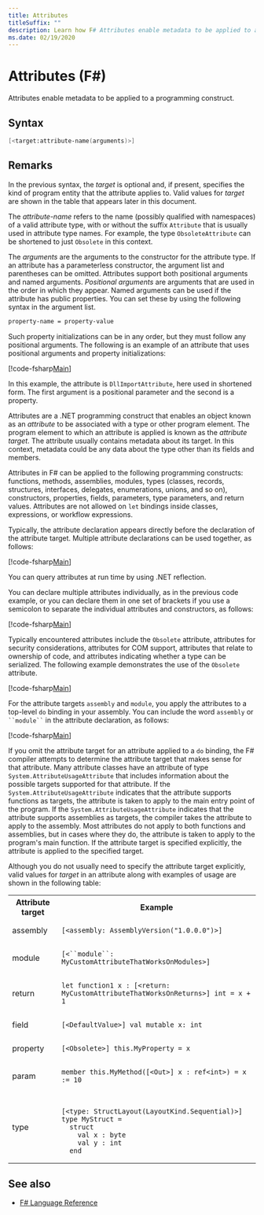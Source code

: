 ```yaml
---
title: Attributes
titleSuffix: ""
description: Learn how F# Attributes enable metadata to be applied to a programming construct.
ms.date: 02/19/2020
---
```

# Attributes (F#)

Attributes enable metadata to be applied to a programming construct.

## Syntax

```fsharp
[<target:attribute-name(arguments)>]
```

## Remarks

In the previous syntax, the *target* is optional and, if present, specifies the kind of program entity that the attribute applies to. Valid values for *target* are shown in the table that appears later in this document.

The *attribute-name* refers to the name (possibly qualified with namespaces) of a valid attribute type, with or without the suffix `Attribute` that is usually used in attribute type names. For example, the type `ObsoleteAttribute` can be shortened to just `Obsolete` in this context.

The *arguments* are the arguments to the constructor for the attribute type. If an attribute has a parameterless constructor, the argument list and parentheses can be omitted. Attributes support both positional arguments and named arguments. *Positional arguments* are arguments that are used in the order in which they appear. Named arguments can be used if the attribute has public properties. You can set these by using the following syntax in the argument list.

```fsharp
property-name = property-value
```

Such property initializations can be in any order, but they must follow any positional arguments. The following is an example of an attribute that uses positional arguments and property initializations:

[!code-fsharp[Main](~/samples/snippets/fsharp/lang-ref-2/snippet6202.fs)]

In this example, the attribute is `DllImportAttribute`, here used in shortened form. The first argument is a positional parameter and the second is a property.

Attributes are a .NET programming construct that enables an object known as an *attribute* to be associated with a type or other program element. The program element to which an attribute is applied is known as the *attribute target*. The attribute usually contains metadata about its target. In this context, metadata could be any data about the type other than its fields and members.

Attributes in F# can be applied to the following programming constructs: functions, methods, assemblies, modules, types (classes, records, structures, interfaces, delegates, enumerations, unions, and so on), constructors, properties, fields, parameters, type parameters, and return values. Attributes are not allowed on `let` bindings inside classes, expressions, or workflow expressions.

Typically, the attribute declaration appears directly before the declaration of the attribute target. Multiple attribute declarations can be used together, as follows:

[!code-fsharp[Main](~/samples/snippets/fsharp/lang-ref-2/snippet6603.fs)]

You can query attributes at run time by using .NET reflection.

You can declare multiple attributes individually, as in the previous code example, or you can declare them in one set of brackets if you use a semicolon to separate the individual attributes and constructors, as follows:

[!code-fsharp[Main](~/samples/snippets/fsharp/lang-ref-2/snippet6604.fs)]

Typically encountered attributes include the `Obsolete` attribute, attributes for security considerations, attributes for COM support, attributes that relate to ownership of code, and attributes indicating whether a type can be serialized. The following example demonstrates the use of the `Obsolete` attribute.

[!code-fsharp[Main](~/samples/snippets/fsharp/lang-ref-2/snippet6605.fs)]

For the attribute targets `assembly` and `module`, you apply the attributes to a top-level `do` binding in your assembly. You can include the word `assembly` or ``` ``module`` ``` in the attribute declaration, as follows:

[!code-fsharp[Main](~/samples/snippets/fsharp/lang-ref-2/snippet6606.fs)]

If you omit the attribute target for an attribute applied to a `do` binding, the F# compiler attempts to determine the attribute target that makes sense for that attribute. Many attribute classes have an attribute of type `System.AttributeUsageAttribute` that includes information about the possible targets supported for that attribute. If the `System.AttributeUsageAttribute` indicates that the attribute supports functions as targets, the attribute is taken to apply to the main entry point of the program. If the `System.AttributeUsageAttribute` indicates that the attribute supports assemblies as targets, the compiler takes the attribute to apply to the assembly. Most attributes do not apply to both functions and assemblies, but in cases where they do, the attribute is taken to apply to the program's main function. If the attribute target is specified explicitly, the attribute is applied to the specified target.

Although you do not usually need to specify the attribute target explicitly, valid values for *target* in an attribute along with examples of usage are shown in the following table:

<table>
  <tr>
    <th>Attribute target</td>
    <th>Example</td>
  </tr>
  <tr>
    <td>assembly</td>
    <td><pre><code class="lang-fsharp">[&lt;assembly: AssemblyVersion("1.0.0.0")&gt;]</code></pre></td>
  </tr>
  <tr>
    <td>module</td>
    <td><pre><code class="lang-fsharp">[&lt;``module``: MyCustomAttributeThatWorksOnModules&gt;]</code></pre></td>
  </tr>
  <tr>
    <td>return</td>
    <td><pre><code class="lang-fsharp">let function1 x : [&lt;return: MyCustomAttributeThatWorksOnReturns&gt;] int = x + 1</code></pre></td>
  </tr>
  <tr>
    <td>field</td>
    <td><pre><code class="lang-fsharp">[&lt;DefaultValue&gt;] val mutable x: int</code></pre></td>
  </tr>
  <tr>
    <td>property</td>
    <td><pre><code class="lang-fsharp">[&lt;Obsolete&gt;] this.MyProperty = x</code></pre></td>
  </tr>
  <tr>
    <td>param</td>
    <td><pre><code class="lang-fsharp">member this.MyMethod([&lt;Out&gt;] x : ref&lt;int&gt;) = x := 10</code></pre></td>
  </tr>
  <tr>
    <td>type</td>
    <td>
        <pre><code class="lang-fsharp">
[&lt;type: StructLayout(LayoutKind.Sequential)&gt;]
type MyStruct =
  struct
    val x : byte
    val y : int
  end</code></pre>
    </td>
  </tr>
</table>

## See also

- [F# Language Reference](index.md)
